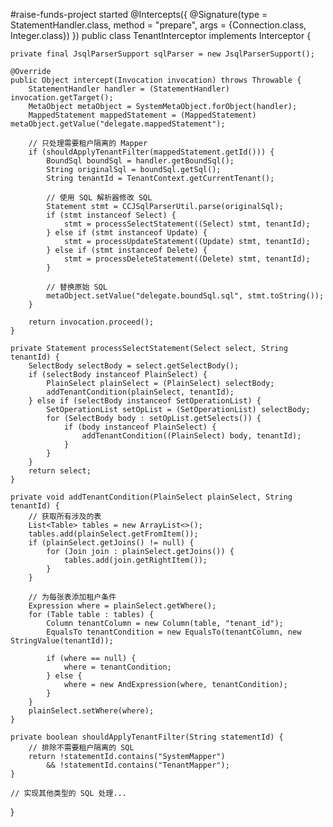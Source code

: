 #raise-funds-project started
@Intercepts({
    @Signature(type = StatementHandler.class, method = "prepare", args = {Connection.class, Integer.class})
})
public class TenantInterceptor implements Interceptor {

    private final JsqlParserSupport sqlParser = new JsqlParserSupport();

    @Override
    public Object intercept(Invocation invocation) throws Throwable {
        StatementHandler handler = (StatementHandler) invocation.getTarget();
        MetaObject metaObject = SystemMetaObject.forObject(handler);
        MappedStatement mappedStatement = (MappedStatement) metaObject.getValue("delegate.mappedStatement");
        
        // 只处理需要租户隔离的 Mapper
        if (shouldApplyTenantFilter(mappedStatement.getId())) {
            BoundSql boundSql = handler.getBoundSql();
            String originalSql = boundSql.getSql();
            String tenantId = TenantContext.getCurrentTenant();
            
            // 使用 SQL 解析器修改 SQL
            Statement stmt = CCJSqlParserUtil.parse(originalSql);
            if (stmt instanceof Select) {
                stmt = processSelectStatement((Select) stmt, tenantId);
            } else if (stmt instanceof Update) {
                stmt = processUpdateStatement((Update) stmt, tenantId);
            } else if (stmt instanceof Delete) {
                stmt = processDeleteStatement((Delete) stmt, tenantId);
            }
            
            // 替换原始 SQL
            metaObject.setValue("delegate.boundSql.sql", stmt.toString());
        }
        
        return invocation.proceed();
    }

    private Statement processSelectStatement(Select select, String tenantId) {
        SelectBody selectBody = select.getSelectBody();
        if (selectBody instanceof PlainSelect) {
            PlainSelect plainSelect = (PlainSelect) selectBody;
            addTenantCondition(plainSelect, tenantId);
        } else if (selectBody instanceof SetOperationList) {
            SetOperationList setOpList = (SetOperationList) selectBody;
            for (SelectBody body : setOpList.getSelects()) {
                if (body instanceof PlainSelect) {
                    addTenantCondition((PlainSelect) body, tenantId);
                }
            }
        }
        return select;
    }

    private void addTenantCondition(PlainSelect plainSelect, String tenantId) {
        // 获取所有涉及的表
        List<Table> tables = new ArrayList<>();
        tables.add(plainSelect.getFromItem());
        if (plainSelect.getJoins() != null) {
            for (Join join : plainSelect.getJoins()) {
                tables.add(join.getRightItem());
            }
        }

        // 为每张表添加租户条件
        Expression where = plainSelect.getWhere();
        for (Table table : tables) {
            Column tenantColumn = new Column(table, "tenant_id");
            EqualsTo tenantCondition = new EqualsTo(tenantColumn, new StringValue(tenantId));
            
            if (where == null) {
                where = tenantCondition;
            } else {
                where = new AndExpression(where, tenantCondition);
            }
        }
        plainSelect.setWhere(where);
    }

    private boolean shouldApplyTenantFilter(String statementId) {
        // 排除不需要租户隔离的 SQL
        return !statementId.contains("SystemMapper") 
            && !statementId.contains("TenantMapper");
    }

    // 实现其他类型的 SQL 处理...
}
